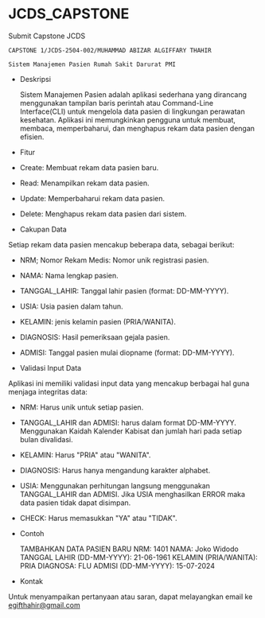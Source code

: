# JCDS_CAPSTONE
Submit Capstone JCDS

	CAPSTONE 1/JCDS-2504-002/MUHAMMAD ABIZAR ALGIFFARY THAHIR

	Sistem Manajemen Pasien Rumah Sakit Darurat PMI

- Deskripsi 

	Sistem Manajemen Pasien adalah aplikasi sederhana yang dirancang menggunakan tampilan baris perintah atau Command-Line Interface(CLI) untuk mengelola data pasien di lingkungan perawatan kesehatan. Aplikasi ini memungkinkan pengguna untuk membuat, membaca, memperbaharui, dan menghapus rekam data pasien dengan efisien.

- Fitur 
- Create: Membuat rekam data pasien baru. 
- Read: Menampilkan rekam data pasien.
- Update: Memperbaharui rekam data pasien.
- Delete: Menghapus rekam data pasien dari sistem.

- Cakupan Data 

Setiap rekam data pasien mencakup beberapa data, sebagai berikut:

 - NRM; Nomor Rekam Medis: Nomor unik registrasi pasien.
 - NAMA: Nama lengkap pasien.
 - TANGGAL_LAHIR: Tanggal lahir pasien (format: DD-MM-YYYY).
 - USIA: Usia pasien dalam tahun.
 - KELAMIN: jenis kelamin pasien (PRIA/WANITA).
 - DIAGNOSIS: Hasil pemeriksaan gejala pasien.
 - ADMISI: Tanggal pasien mulai diopname (format: DD-MM-YYYY).

- Validasi Input Data 

Aplikasi ini memiliki validasi input data yang mencakup berbagai hal guna menjaga integritas data:

 - NRM: Harus unik untuk setiap pasien. 
 - TANGGAL_LAHIR dan ADMISI: harus dalam format DD-MM-YYYY. Menggunakan Kaidah Kalender Kabisat
			     dan jumlah hari pada setiap bulan divalidasi.  
 - KELAMIN: Harus "PRIA" atau "WANITA".
 - DIAGNOSIS: Harus hanya mengandung karakter alphabet.
 - USIA: Menggunakan perhitungan langsung menggunakan TANGGAL_LAHIR dan ADMISI.
	 Jika USIA menghasilkan ERROR maka data pasien tidak dapat disimpan.
 - CHECK: Harus memasukkan "YA" atau "TIDAK".

- Contoh 

	TAMBAHKAN DATA PASIEN BARU
	NRM: 1401
	NAMA: Joko Widodo
	TANGGAL LAHIR (DD-MM-YYYY): 21-06-1961
	KELAMIN (PRIA/WANITA): PRIA
	DIAGNOSA: FLU
	ADMISI (DD-MM-YYYY): 15-07-2024

- Kontak 

Untuk menyampaikan pertanyaan atau saran, dapat melayangkan email ke egifthahir@gmail.com 
